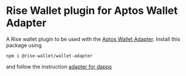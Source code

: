 # Rise Wallet plugin for Aptos Wallet Adapter

A Rise wallet plugin to be used with the [Aptos Wallet Adapter](https://github.com/aptos-labs/aptos-wallet-adapter).
Install this package using

```
npm i @rise-wallet/wallet-adapter
```

and follow the instruction [adapter for dapps](https://github.com/aptos-labs/aptos-wallet-adapter/tree/main/packages/wallet-adapter-react)
